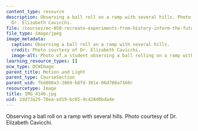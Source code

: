 ```yaml
---
content_type: resource
description: Observing a ball roll on a ramp with several hills. Photo courtesy of
  Dr. Elizabeth Cavicchi.
file: /courses/ec-050-recreate-experiments-from-history-inform-the-future-from-the-past-galileo-january-iap-2010/2dd73a2578eaed19bc659c428d0bda4e_IMG_4146.jpg
file_type: image/jpeg
image_metadata:
  caption: Observing a ball roll on a ramp with several hills.
  credit: Photo courtesy of Dr. Elizabeth Cavicchi.
  image-alt: Photo of a student observing a ball rolling on a ramp with multiple hills.
learning_resource_types: []
ocw_type: OCWImage
parent_title: Motion and Light
parent_type: CourseSection
parent_uid: fbd800a3-3869-b8fd-301e-06d780a7360c
resourcetype: Image
title: IMG_4146.jpg
uid: 2dd73a25-78ea-ed19-bc65-9c428d0bda4e
---
```

Observing a ball roll on a ramp with several hills. Photo courtesy of Dr. Elizabeth Cavicchi.